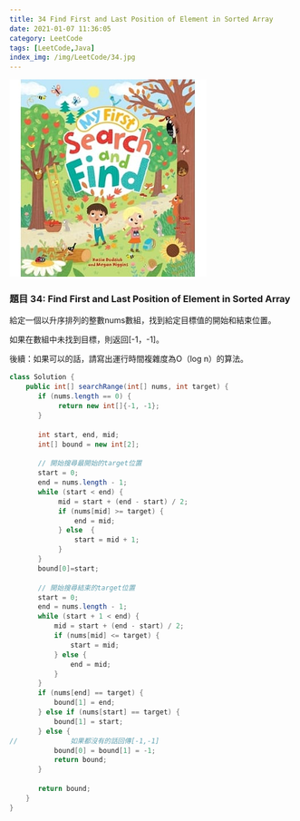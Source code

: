 ```yaml
---
title: 34 Find First and Last Position of Element in Sorted Array
date: 2021-01-07 11:36:05
category: LeetCode
tags: [LeetCode,Java]
index_img: /img/LeetCode/34.jpg
---
```

![](/seawaterfoods/img/LeetCode/34.jpg)
### 題目 34: Find First and Last Position of Element in Sorted Array
給定一個以升序排列的整數nums數組，找到給定目標值的開始和結束位置。

如果在數組中未找到目標，則返回[-1，-1]。

後續：如果可以的話，請寫出運行時間複雜度為O（log n）的算法。
<!-- more -->

```java
class Solution {
    public int[] searchRange(int[] nums, int target) {
       if (nums.length == 0) {
            return new int[]{-1, -1};
       }
        
       int start, end, mid;
       int[] bound = new int[2]; 
        
       // 開始搜尋最開始的target位置
       start = 0; 
       end = nums.length - 1;
       while (start < end) {
            mid = start + (end - start) / 2;
            if (nums[mid] >= target) {
                end = mid;
            } else  {
                start = mid + 1;
            } 
       }
       bound[0]=start;
        
       // 開始搜尋結束的target位置
       start = 0;
       end = nums.length - 1;
       while (start + 1 < end) {
           mid = start + (end - start) / 2;
           if (nums[mid] <= target) {
               start = mid;
           } else {
               end = mid;
           }
       }
       if (nums[end] == target) {
           bound[1] = end;
       } else if (nums[start] == target) {
           bound[1] = start;
       } else {
//             如果都沒有的話回傳[-1,-1]
           bound[0] = bound[1] = -1;
           return bound;
       }
        
       return bound;
    }
}
```
